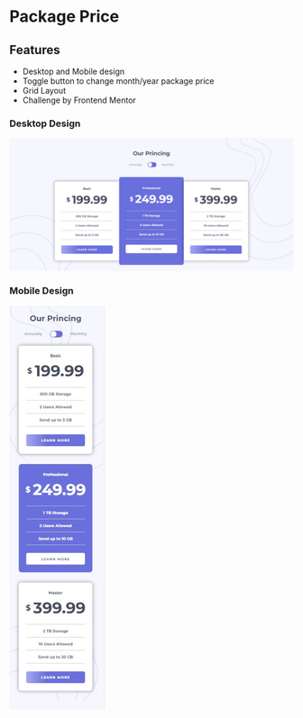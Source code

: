 # Package Price

## Features

 - Desktop and Mobile design
 - Toggle button to change month/year package price
 - Grid Layout 
 - Challenge by Frontend Mentor

### Desktop Design

![enter image description here](https://github.com/ruanbenfica/Package-Price-/blob/master/readme-images/desktop%20design.jpg?raw=true)


### Mobile Design 

![enter link description here](https://github.com/ruanbenfica/Package-Price-/blob/master/readme-images/mobile%20design.jpg?raw=true)
